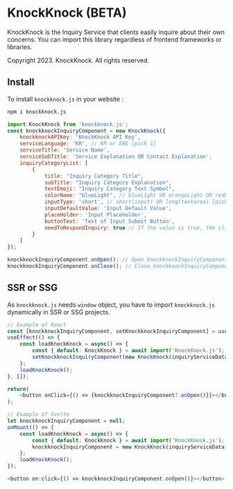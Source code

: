 # KnockKnock (BETA)

KnockKnock is the Inquiry Service that clients easily inquire about their own concerns. You can import this library regardless of frontend frameworks or libraries.

Copyright 2023. KnockKnock. All rights reserved.


## Install

To install `knockknock.js` in your website :

```bash
npm i knockknock.js
```

```javascript
import KnockKnock from 'knockknock.js';
const knockknockInquiryComponent = new KnockKnock({
    knockknockAPIKey: 'KnockKnock API Key',
    serviceLanguage: 'KR', // KR or ENG [pick 1]
    serviceTitle: 'Service Name',
    serviceSubTitle: 'Service Explanation OR Contact Explanation',
    inquiryCategoryList: [
        {   
            title: "Inquiry Category Title",
            subTitle: "Inquiry Category Explanation",
            textEmoji: "Inquiry Category Text Symbol",
            colorName: "blueLight", // blueLight OR orangeLight OR redLight OR greenLight [pick 1]
            inputType: 'short', // short(input) OR long(textarea) [pick 1]
            inputDefaultValue: 'Input Default Value',
            placeHolder: 'Input Placeholder',
            buttonText: 'Text of Input Submit Button',
            needToRespondInquiry: true // If the value is true, the clients should enter their email address.
        }
    ]
});

knockknockInquiryComponent.onOpen(); // Open knockknockInquiryComponent
knockknockInquiryComponent.onClose(); // Close knockknockInquiryComponent
```


## SSR or SSG

As `knockknock.js` needs `window` object, you have to import `knockknock.js` dynamically in SSR or SSG projects. 

```javascript
// Example of React
const [knockknockInquiryComponent, setKnockknockInquiryComponent] = useState(null);
useEffect(() => {
    const loadKnockKnock = async() => {
        const { default: KnockKnock } = await import('KnockKnock.js');
        setKnockknockInquiryComponent(new KnockKnock(inquiryServiceData));
    };
    loadKnockKnock();
}, []);

return(
    <button onClick={() => {knockknockInquiryComponent?.onOpen()}}></button>
);
```
```javascript
// Example of Svelte
let knockknockInquiryComponent = null;
onMount(() => {
    const loadKnockKnock = async() => {
        const { default: KnockKnock } = await import('KnockKnock.js');
        knockknockInquiryComponent = new KnockKnock(inquiryServiceData);
    };
    loadKnockKnock();
});

<button on:click={() => knockknockInquiryComponent.onOpen()}></button>
```
